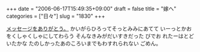 +++
date = "2006-06-17T15:49:35+09:00"
draft = false
title = "嫁へ"
categories = ["日々"]
slug = "1830"
+++

<a href="http://aki-tect.petit.cc/0engine/tokyo_bbs.cgi?mode=show&amp;call_dir=..%2Fbanana&amp;engine_dir=..%2F0engine&amp;search_mode=1&amp;search_word=20060617015745&amp;search_domain=CGI_SERIAL" target="_blank">メッセージをありがとう。</a>
かいがらひろってそっとみみにあてて
いーっとかおをくしゃくしゃにしてわらう
そんなきみがだいすきだった
びでお
れたーはとどいたかな
たのしかったあのころいまでもわすれられない
ごめん。
